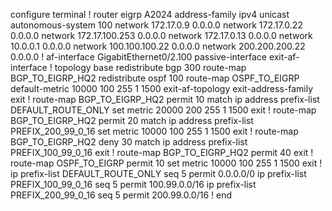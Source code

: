 configure terminal
!
router eigrp A2024
 address-family ipv4 unicast autonomous-system 100
  network 172.17.0.9 0.0.0.0
  network 172.17.0.22 0.0.0.0
  network 172.17.100.253 0.0.0.0
  network 172.17.0.13 0.0.0.0
  network 10.0.0.1 0.0.0.0
  network 100.100.100.22 0.0.0.0
  network 200.200.200.22 0.0.0.0
  !
  af-interface GigabitEthernet0/2.100
   passive-interface
  exit-af-interface
  !
  topology base
   redistribute bgp 300 route-map BGP_TO_EIGRP_HQ2
   redistribute ospf 100 route-map OSPF_TO_EIGRP
   default-metric 10000 100 255 1 1500
  exit-af-topology
 exit-address-family
exit
!
route-map BGP_TO_EIGRP_HQ2 permit 10
 match ip address prefix-list DEFAULT_ROUTE_ONLY
 set metric 20000 200 255 1 1500
exit
!
route-map BGP_TO_EIGRP_HQ2 permit 20
 match ip address prefix-list PREFIX_200_99_0_16
 set metric 10000 100 255 1 1500
exit
!
route-map BGP_TO_EIGRP_HQ2 deny 30
 match ip address prefix-list PREFIX_100_99_0_16
exit
!
route-map BGP_TO_EIGRP_HQ2 permit 40
exit
!
route-map OSPF_TO_EIGRP permit 10
 set metric 10000 100 255 1 1500
exit
!
ip prefix-list DEFAULT_ROUTE_ONLY seq 5 permit 0.0.0.0/0
ip prefix-list PREFIX_100_99_0_16 seq 5 permit 100.99.0.0/16
ip prefix-list PREFIX_200_99_0_16 seq 5 permit 200.99.0.0/16
!
end
